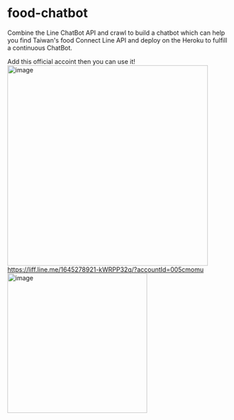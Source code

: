 # food-chatbot
Combine the Line ChatBot API and crawl to build a chatbot which can help you find Taiwan's food
Connect Line API and deploy on the Heroku to fulfill a continuous ChatBot. 

Add this official accoint then you can use it!
<img width="452" alt="image" src="https://user-images.githubusercontent.com/34501891/175616933-8d548eed-bd75-4f41-afa8-5b60bdafdd98.png">
https://liff.line.me/1645278921-kWRPP32q/?accountId=005cmomu
<img width="315" alt="image" src="https://user-images.githubusercontent.com/34501891/175616061-cbf40938-6b23-4692-81b9-ab300a4a62af.png">
